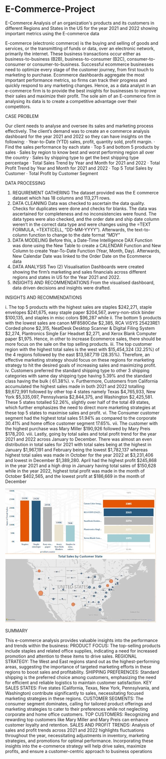 # E-Commerce-Project
E-Commerce Analysis of an organization's products and its customers in different Regions and States in the US for the year 2021 and 2022 showing important metrics using the E-commerce data

E-commerce (electronic commerce) is the buying and selling of goods and services, or the transmitting of funds
or data, over an electronic network, primarily the internet. These business transactions occur either as
business-to-business (B2B), business-to-consumer (B2C), consumer-to-consumer or consumer-to-business.
Successful ecommerce businesses need to optimize every stage of the customer journey, from first touch to
marketing to purchase. Ecommerce dashboards aggregate the most important performance metrics, so firms
can track their progress and quickly respond to any marketing changes.
Hence, as a data analyst in an e-commerce firm is to provide the best insights for businesses to improve their
sales and maximize their profit.
The sole aim of an E-commerce firm in analysing its data is to create a competitive advantage over their
competitors.

CASE PROBLEM


Our client needs to analyse and oversee its sales and marketing process effectively.
The client’s demand was to create an e commerce analysis dashboard for the year 2021 and 2022 so they can have insights on the
following:
· Year-to-Date (YTD) sales, profit, quantity sold, profit margin.
· Find the sales performance by each state
· Top 5 and bottom 5 products by sales
· Sales by region to know best and worst performing region all over the country
· Sales by shipping type to get the best shipping type percentage
· Total Sales Trend by Year and Month for 2021 and 2022
· Total Profit Trend by Year and Month for 2021 and 2022
· Top 5 Total Sales by Customer
· Total Profit by Customer Segment

DATA PROCESSING
1. REQUIREMENT GATHERING
The dataset provided was the E commerce dataset which has 18 columns and 113,271 rows.
2. DATA CLEANING
Data was checked to ascertain the data quality. Checks for duplicates were done and checks for blanks. The data was ascertained for
completeness and no
inconsistencies were found.
The data types were also checked, and the order date and ship date column weren’t in the correct data type and were changes using
the =TEXT FORMULA, =TEXT(CELL,
“DD-MM-YYYY”).
Afterwards, the text-to-column function to change to the date format “MDY”
3. DATA MODELING
Before this, a Date-Time Intelligence DAX Function was done using the New Table to create a CALENDAR Function and New Column to
create Year-To-Date Function (Year, Month, Day).
Afterwards, New Calendar Date was linked to the Order Date on the Ecommerce data
4. DATA ANALYSIS
Two (2) Visualisation Dashboards were created showing the firm’s marketing and sales financials across different regions and states
in US for the Year 2021 and 2022.
5. INSIGHTS AND RECOMMENDATIONS
From the visualised dashboard, data driven decisions and insights were drafted.

INSIGHTS AND RECOMMENDATIONS


i. The top 5 products with the highest sales are staples $242,271, staple envelopes $241,675, easy staple paper $204,567, avery-non-stick binder
$100,135, and staples in misc colors $96,287 while
ii. The bottom 5 products with the lowest sales are canon MF8580Cdw $2,385, RCA ViSYS 25423RE1 Corded phone $2,315, NeatDesk Desktop Scanner
& Digital Filing System $2,274, Plantronics Single Ear Headset $2,271, and Xerox Blank Computer paper $1,975.
Hence, in other to increase Ecommerce sales, there should be more focus on the sale on the top selling products.
iii. The top customer region with the highest total sales is the west with $15,454,324 (32.25%) of the 4 regions followed by the east $13,587,719
(28.35%). Therefore, an effective marketing strategy should focus on these regions for marketing strategy to hit the desired goals of increasing sales
and maximizing profit.
iv. Customers preferred the standard shipping type to other 3 shipping categories with same day shipping type having 5.39% and the standard class
having the bulk ( 61.38%).
v. Furthermore, Customers from California accumulated the highest sales made in both 2021 and 2022 totalling $9,672,991 followed by other top 4
states namely Texas $4,765,933, New York $5,335,097, Pennsylvania $2,844,375, and Washington $2,425,581. These 5 states totalled 52.26%, slightly
over half of the total 49 states, which further emphasizes the need to direct more marketing strategies at these top 5 states to maximise sales and profit.
vi. The Consumer customer segment had the highest total sales 51.94% as compared to the corporate 30.41% and home office customer segment
17.65%.
vii. The customer with the highest purchase was Mary Miller $190,926 followed by Mary Preis $178,200.
viii. Lastly, going by total sales and total profit trend for the year 2021 and 2022 across January to December.
There was almost an even distribution in total sales for 2021 with total sales being at the highest in January $1,967,191 and February being the lowest
$1,782,137 whereas highest total sales was made in October for the year 2022 at $3,231,406 and lowest in December $1,389,280.
April had the highest profit $245,868 in the year 2021 and a high drop in January having total sales of $150,628 while in the year 2022, highest total
profit was made in the month of October $402,565, and the lowest profit at $186,669 in the month of December

![](./E_Commerce.jpg)

SUMMARY


This e-commerce analysis provides valuable insights into the performance and trends within the business:
PRODUCT FOCUS: The top-selling products include staples and related office supplies, indicating a need for increased promotion and
attention to these items to drive sales.
REGIONAL STRATEGY: The West and East regions stand out as the highest-performing areas, suggesting the importance of targeted
marketing efforts in these regions to boost sales and profitability.
SHIPPING PREFERENCES: Standard shipping is the preferred choice among customers, emphasizing the need for efficient and reliable
logistics to maintain customer satisfaction.
KEY SALES STATES: Five states (California, Texas, New York, Pennsylvania, and Washington) contribute significantly to sales,
necessitating focused marketing strategies in these regions.
CUSTOMER SEGMENTS: The consumer segment dominates, calling for tailored product offerings and marketing strategies to cater to
their preferences while not neglecting corporate and home office customers.
TOP CUSTOMERS: Recognizing and rewarding top customers like Mary Miller and Mary Preis can enhance customer loyalty and
retention.
SALES AND PROFIT TRENDS: Analysis of sales and profit trends across 2021 and 2022 highlights fluctuations throughout the year,
necessitating adjustments in inventory, marketing strategies, and promotions for optimal performance.
Incorporating these insights into the e-commerce strategy will help drive sales, maximize profits, and ensure a customer-centric
approach to business operations
